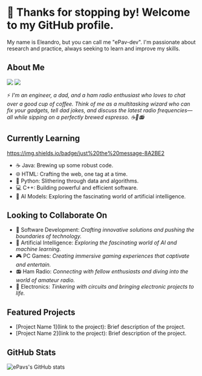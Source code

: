 # 👋 Thanks for stopping by! Welcome to my GitHub profile.

My name is Eleandro, but you can call me "ePav-dev". I'm passionate about research and practice, always seeking to learn and improve my skills.

## About Me
<a href = "mailto:eleandro@pavanatti.com.br"><img loading="lazy" src="https://img.shields.io/badge/Gmail-D14836?style=for-the-badge&logo=gmail&logoColor=white" target="_blank"></a>
<a href="https://www.linkedin.com/in/pavanatti-eleandro-2a75bb25" target="_blank"><img loading="lazy" src="https://img.shields.io/badge/-LinkedIn-%230077B5?style=for-the-badge&logo=linkedin&logoColor=white" target="_blank"></a>


⚡ *I'm an engineer, a dad, and a ham radio enthusiast who loves to chat over a good cup of coffee. Think of me as a multitasking wizard who can fix your gadgets, tell dad jokes, and discuss the latest radio frequencies—all while sipping on a perfectly brewed espresso. ☕🔧📻*

## Currently Learning
https://img.shields.io/badge/just%20the%20message-8A2BE2

- ☕ Java: Brewing up some robust code.
- 🌐 HTML: Crafting the web, one tag at a time.
- 🐍 Python: Slithering through data and algorithms.
- 💻 C++: Building powerful and efficient software.
- 🤖 AI Models: Exploring the fascinating world of artificial intelligence.


## Looking to Collaborate On
- 🚀 Software Development: *Crafting innovative solutions and pushing the boundaries of technology.*
- 🤖 Artificial Intelligence: *Exploring the fascinating world of AI and machine learning.*
- 🎮 PC Games: *Creating immersive gaming experiences that captivate and entertain.*
- 📻 Ham Radio: *Connecting with fellow enthusiasts and diving into the world of amateur radio.*
- 🔧 Electronics: *Tinkering with circuits and bringing electronic projects to life.*

## Featured Projects
- [Project Name 1](link to the project): Brief description of the project.
- [Project Name 2](link to the project): Brief description of the project.

## GitHub Stats
![ePavs's GitHub stats](https://github-readme-stats.vercel.app/api?username=ePav-dev&show_icons=true&theme=radical)
